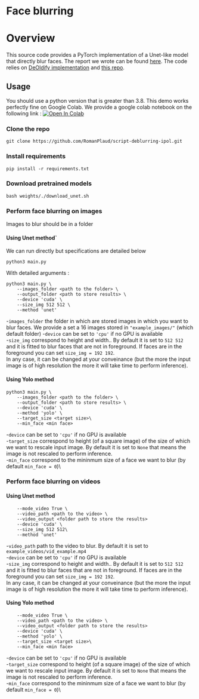 # Face blurring 

# Overview 

This source code provides a PyTorch implementation of a Unet-like model that directly blur faces. The report we wrote can be found [here](https://github.com/RomanPlaud/script-face-blurring-ipol/blob/master/report_internship_uib.pdf). The code relies on [DeOldify implementation](http://www.ipol.im/pub/art/2022/403/) and [this repo](https://github.com/elyha7/yoloface).


## Usage
You should use a python version that is greater than 3.8. This demo works perfectly fine on Google Colab. We provide a google colab notebook on the following link : [![Open In Colab](https://colab.research.google.com/assets/colab-badge.svg)]( https://colab.research.google.com/github/RomanPlaud/script-face-blurring-ipol/blob/master/notebook_colab_demo.ipynb)


### Clone the repo
```
git clone https://github.com/RomanPlaud/script-deblurring-ipol.git
```

### Install requirements
```
pip install -r requirements.txt
```
### Download pretrained models
```
bash weights/./download_unet.sh 
```
### Perform face blurring on images
Images to blur should be in a folder 

#### Using Unet method`

We can run directly but specifications are detailed below

```
python3 main.py
```

With detailed arguments :
```
python3 main.py \
    --images_folder <path to the folder> \
    --output_folder <path to store results> \
    --device 'cuda' \
    --size_img 512 512 \
    --method 'unet'
```

-``images_folder`` the folder in which are stored images in which you want to blur faces. We provide a set a 16 images stored in ``"example_images/"`` (which default folder)
-``device`` can be set to ``'cpu'`` if no GPU is available\
-``size_img`` correspond to height and width.. By default it is set to ``512 512`` and it is fitted to blur faces that are not in foreground. If faces are in the foreground you can set ``size_img = 192 192``.\
In any case, it can be changed at your conveinance (but the more the input image is of high resolution the more it will take time to perform inference).

#### Using Yolo method

```
python3 main.py \
    --images_folder <path to the folder> \
    --output_folder <path to store results> \
    --device 'cuda' \
    --method 'yolo' \
    --target_size <target size>\
    --min_face <min face>
```
-``device`` can be set to ``'cpu'`` if no GPU is available\
-``target_size`` correspond to height (of a square image) of the size of which we want to rescale input image. By default it is set to ``None`` that means the image is not rescaled to perform inference.\
-``min_face`` correspond to the mininmum size of a face we want to blur (by default ``min_face = 0``)\

### Perform face blurring on videos

#### Using Unet method

```python3 main.py \
    --mode_video True \
    --video_path <path to the video> \
    --video_output <folder path to store the results>
    --device 'cuda' \
    --size_img 512 512\
    --method 'unet'
```
-``video_path`` path to the video to blur. By default it is set to ``example_videos/vid_example.mp4``\
-``device`` can be set to ``'cpu'`` if no GPU is available\
-``size_img`` correspond to height and width.. By default it is set to ``512 512`` and it is fitted to blur faces that are not in foreground. If faces are in the foreground you can set ``size_img = 192 192``.\
In any case, it can be changed at your conveinance (but the more the input image is of high resolution the more it will take time to perform inference).

#### Using Yolo method

```python3 main.py \
    --mode_video True \
    --video_path <path to the video> \
    --video_output <folder path to store the results>
    --device 'cuda' \
    --method 'yolo' \
    --target_size <target size>\
    --min_face <min face>
```
-``device`` can be set to ``'cpu'`` if no GPU is available\
-``target_size`` correspond to height (of a square image) of the size of which we want to rescale input image. By default it is set to ``None`` that means the image is not rescaled to perform inference.\
-``min_face`` correspond to the mininmum size of a face we want to blur (by default ``min_face = 0``)\

